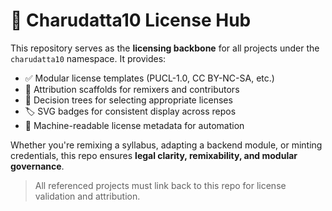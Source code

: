 # 📜 Charudatta10 License Hub

This repository serves as the **licensing backbone** for all projects under the `charudatta10` namespace. It provides:

- ✅ Modular license templates (PUCL-1.0, CC BY-NC-SA, etc.)
- 🧩 Attribution scaffolds for remixers and contributors
- 🔄 Decision trees for selecting appropriate licenses
- 🏷️ SVG badges for consistent display across repos
- 📁 Machine-readable license metadata for automation

Whether you're remixing a syllabus, adapting a backend module, or minting credentials, this repo ensures **legal clarity, remixability, and modular governance**.

> All referenced projects must link back to this repo for license validation and attribution.
